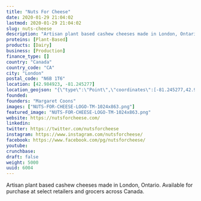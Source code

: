 ```yaml
---
title: "Nuts For Cheese"
date: 2020-01-29 21:04:02
lastmod: 2020-01-29 21:04:02
slug: nuts-cheese
description: "Artisan plant based cashew cheeses made in London, Ontario. Available for purchase at select retailers and grocers across Canada."
proteins: [Plant-Based]
products: [Dairy]
business: [Production]
finance_type: []
country: "Canada"
country_code: "CA"
city: "London"
postal_code: "N6B 1T6"
location: [42.984923, -81.245277]
location_geojson: "{\"type\":\"Point\",\"coordinates\":[-81.245277,42.984923]}"
founded: 
founders: "Margaret Coons"
images: ["NUTS-FOR-CHEESE-LOGO-TM-1024x863.png"]
featured_image: "NUTS-FOR-CHEESE-LOGO-TM-1024x863.png"
website: https://nutsforcheese.com/
linkedin: 
twitter: https://twitter.com/nutsforcheese
instagram: https://www.instagram.com/nutsforcheese/
facebook: https://www.facebook.com/pg/nutsforcheese/
youtube: 
crunchbase: 
draft: false
weight: 5000
uuid: 6004
---
```

Artisan plant based cashew cheeses made in London, Ontario. Available for purchase at select retailers and grocers across Canada.
